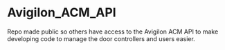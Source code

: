 # Avigilon_ACM_API
Repo made public so others have access to the Avigilon ACM API to make developing code to manage the door controllers and users easier.

